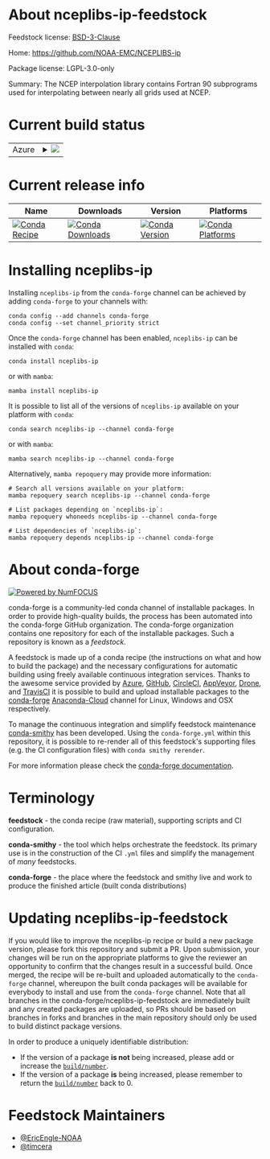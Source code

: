 About nceplibs-ip-feedstock
===========================

Feedstock license: [BSD-3-Clause](https://github.com/conda-forge/nceplibs-ip-feedstock/blob/main/LICENSE.txt)

Home: https://github.com/NOAA-EMC/NCEPLIBS-ip

Package license: LGPL-3.0-only

Summary: The NCEP interpolation library contains Fortran 90 subprograms used for interpolating between nearly all grids used at NCEP.

Current build status
====================


<table>
    
  <tr>
    <td>Azure</td>
    <td>
      <details>
        <summary>
          <a href="https://dev.azure.com/conda-forge/feedstock-builds/_build/latest?definitionId=19634&branchName=main">
            <img src="https://dev.azure.com/conda-forge/feedstock-builds/_apis/build/status/nceplibs-ip-feedstock?branchName=main">
          </a>
        </summary>
        <table>
          <thead><tr><th>Variant</th><th>Status</th></tr></thead>
          <tbody><tr>
              <td>linux_64</td>
              <td>
                <a href="https://dev.azure.com/conda-forge/feedstock-builds/_build/latest?definitionId=19634&branchName=main">
                  <img src="https://dev.azure.com/conda-forge/feedstock-builds/_apis/build/status/nceplibs-ip-feedstock?branchName=main&jobName=linux&configuration=linux%20linux_64_" alt="variant">
                </a>
              </td>
            </tr><tr>
              <td>osx_64</td>
              <td>
                <a href="https://dev.azure.com/conda-forge/feedstock-builds/_build/latest?definitionId=19634&branchName=main">
                  <img src="https://dev.azure.com/conda-forge/feedstock-builds/_apis/build/status/nceplibs-ip-feedstock?branchName=main&jobName=osx&configuration=osx%20osx_64_" alt="variant">
                </a>
              </td>
            </tr>
          </tbody>
        </table>
      </details>
    </td>
  </tr>
</table>

Current release info
====================

| Name | Downloads | Version | Platforms |
| --- | --- | --- | --- |
| [![Conda Recipe](https://img.shields.io/badge/recipe-nceplibs--ip-green.svg)](https://anaconda.org/conda-forge/nceplibs-ip) | [![Conda Downloads](https://img.shields.io/conda/dn/conda-forge/nceplibs-ip.svg)](https://anaconda.org/conda-forge/nceplibs-ip) | [![Conda Version](https://img.shields.io/conda/vn/conda-forge/nceplibs-ip.svg)](https://anaconda.org/conda-forge/nceplibs-ip) | [![Conda Platforms](https://img.shields.io/conda/pn/conda-forge/nceplibs-ip.svg)](https://anaconda.org/conda-forge/nceplibs-ip) |

Installing nceplibs-ip
======================

Installing `nceplibs-ip` from the `conda-forge` channel can be achieved by adding `conda-forge` to your channels with:

```
conda config --add channels conda-forge
conda config --set channel_priority strict
```

Once the `conda-forge` channel has been enabled, `nceplibs-ip` can be installed with `conda`:

```
conda install nceplibs-ip
```

or with `mamba`:

```
mamba install nceplibs-ip
```

It is possible to list all of the versions of `nceplibs-ip` available on your platform with `conda`:

```
conda search nceplibs-ip --channel conda-forge
```

or with `mamba`:

```
mamba search nceplibs-ip --channel conda-forge
```

Alternatively, `mamba repoquery` may provide more information:

```
# Search all versions available on your platform:
mamba repoquery search nceplibs-ip --channel conda-forge

# List packages depending on `nceplibs-ip`:
mamba repoquery whoneeds nceplibs-ip --channel conda-forge

# List dependencies of `nceplibs-ip`:
mamba repoquery depends nceplibs-ip --channel conda-forge
```


About conda-forge
=================

[![Powered by
NumFOCUS](https://img.shields.io/badge/powered%20by-NumFOCUS-orange.svg?style=flat&colorA=E1523D&colorB=007D8A)](https://numfocus.org)

conda-forge is a community-led conda channel of installable packages.
In order to provide high-quality builds, the process has been automated into the
conda-forge GitHub organization. The conda-forge organization contains one repository
for each of the installable packages. Such a repository is known as a *feedstock*.

A feedstock is made up of a conda recipe (the instructions on what and how to build
the package) and the necessary configurations for automatic building using freely
available continuous integration services. Thanks to the awesome service provided by
[Azure](https://azure.microsoft.com/en-us/services/devops/), [GitHub](https://github.com/),
[CircleCI](https://circleci.com/), [AppVeyor](https://www.appveyor.com/),
[Drone](https://cloud.drone.io/welcome), and [TravisCI](https://travis-ci.com/)
it is possible to build and upload installable packages to the
[conda-forge](https://anaconda.org/conda-forge) [Anaconda-Cloud](https://anaconda.org/)
channel for Linux, Windows and OSX respectively.

To manage the continuous integration and simplify feedstock maintenance
[conda-smithy](https://github.com/conda-forge/conda-smithy) has been developed.
Using the ``conda-forge.yml`` within this repository, it is possible to re-render all of
this feedstock's supporting files (e.g. the CI configuration files) with ``conda smithy rerender``.

For more information please check the [conda-forge documentation](https://conda-forge.org/docs/).

Terminology
===========

**feedstock** - the conda recipe (raw material), supporting scripts and CI configuration.

**conda-smithy** - the tool which helps orchestrate the feedstock.
                   Its primary use is in the construction of the CI ``.yml`` files
                   and simplify the management of *many* feedstocks.

**conda-forge** - the place where the feedstock and smithy live and work to
                  produce the finished article (built conda distributions)


Updating nceplibs-ip-feedstock
==============================

If you would like to improve the nceplibs-ip recipe or build a new
package version, please fork this repository and submit a PR. Upon submission,
your changes will be run on the appropriate platforms to give the reviewer an
opportunity to confirm that the changes result in a successful build. Once
merged, the recipe will be re-built and uploaded automatically to the
`conda-forge` channel, whereupon the built conda packages will be available for
everybody to install and use from the `conda-forge` channel.
Note that all branches in the conda-forge/nceplibs-ip-feedstock are
immediately built and any created packages are uploaded, so PRs should be based
on branches in forks and branches in the main repository should only be used to
build distinct package versions.

In order to produce a uniquely identifiable distribution:
 * If the version of a package **is not** being increased, please add or increase
   the [``build/number``](https://docs.conda.io/projects/conda-build/en/latest/resources/define-metadata.html#build-number-and-string).
 * If the version of a package **is** being increased, please remember to return
   the [``build/number``](https://docs.conda.io/projects/conda-build/en/latest/resources/define-metadata.html#build-number-and-string)
   back to 0.

Feedstock Maintainers
=====================

* [@EricEngle-NOAA](https://github.com/EricEngle-NOAA/)
* [@timcera](https://github.com/timcera/)

